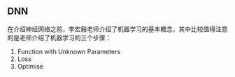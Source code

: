 ## DNN
在介绍神经网络之前，李宏毅老师介绍了机器学习的基本概念，其中比较值得注意的是老师介绍了机器学习的三个步骤：
1. Function with Unknown Parameters
2. Loss
3. Optimise
